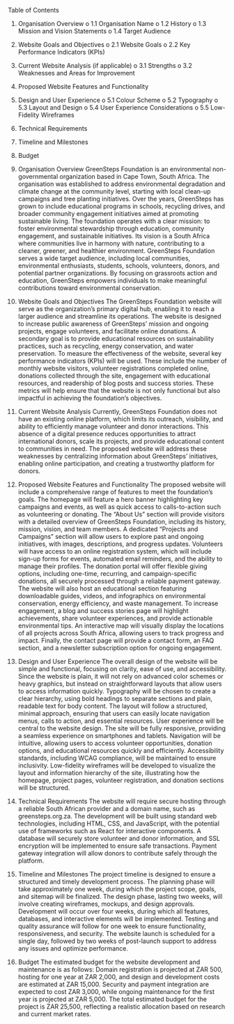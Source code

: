 Table of Contents
1.	Organisation Overview
o	1.1 Organisation Name
o	1.2 History
o	1.3 Mission and Vision Statements
o	1.4 Target Audience
2.	Website Goals and Objectives
o	2.1 Website Goals
o	2.2 Key Performance Indicators (KPIs)
3.	Current Website Analysis (if applicable)
o	3.1 Strengths
o	3.2 Weaknesses and Areas for Improvement
4.	Proposed Website Features and Functionality
5.	Design and User Experience
o	5.1 Colour Scheme
o	5.2 Typography
o	5.3 Layout and Design
o	5.4 User Experience Considerations
o	5.5 Low-Fidelity Wireframes
6.	Technical Requirements
7.	Timeline and Milestones
8.	Budget


1. Organisation Overview
GreenSteps Foundation is an environmental non-governmental organization based in Cape Town, South Africa. The organisation was established to address environmental degradation and climate change at the community level, starting with local clean-up campaigns and tree planting initiatives. Over the years, GreenSteps has grown to include educational programs in schools, recycling drives, and broader community engagement initiatives aimed at promoting sustainable living.
The foundation operates with a clear mission: to foster environmental stewardship through education, community engagement, and sustainable initiatives. Its vision is a South Africa where communities live in harmony with nature, contributing to a cleaner, greener, and healthier environment. GreenSteps Foundation serves a wide target audience, including local communities, environmental enthusiasts, students, schools, volunteers, donors, and potential partner organizations. By focusing on grassroots action and education, GreenSteps empowers individuals to make meaningful contributions toward environmental conservation.

2. Website Goals and Objectives
The GreenSteps Foundation website will serve as the organization’s primary digital hub, enabling it to reach a larger audience and streamline its operations. The website is designed to increase public awareness of GreenSteps’ mission and ongoing projects, engage volunteers, and facilitate online donations. A secondary goal is to provide educational resources on sustainability practices, such as recycling, energy conservation, and water preservation.
To measure the effectiveness of the website, several key performance indicators (KPIs) will be used. These include the number of monthly website visitors, volunteer registrations completed online, donations collected through the site, engagement with educational resources, and readership of blog posts and success stories. These metrics will help ensure that the website is not only functional but also impactful in achieving the foundation’s objectives.

3. Current Website Analysis
Currently, GreenSteps Foundation does not have an existing online platform, which limits its outreach, visibility, and ability to efficiently manage volunteer and donor interactions. This absence of a digital presence reduces opportunities to attract international donors, scale its projects, and provide educational content to communities in need. The proposed website will address these weaknesses by centralizing information about GreenSteps’ initiatives, enabling online participation, and creating a trustworthy platform for donors.

4. Proposed Website Features and Functionality
The proposed website will include a comprehensive range of features to meet the foundation’s goals. The homepage will feature a hero banner highlighting key campaigns and events, as well as quick access to calls-to-action such as volunteering or donating. The “About Us” section will provide visitors with a detailed overview of GreenSteps Foundation, including its history, mission, vision, and team members.
A dedicated “Projects and Campaigns” section will allow users to explore past and ongoing initiatives, with images, descriptions, and progress updates. Volunteers will have access to an online registration system, which will include sign-up forms for events, automated email reminders, and the ability to manage their profiles. The donation portal will offer flexible giving options, including one-time, recurring, and campaign-specific donations, all securely processed through a reliable payment gateway.
The website will also host an educational section featuring downloadable guides, videos, and infographics on environmental conservation, energy efficiency, and waste management. To increase engagement, a blog and success stories page will highlight achievements, share volunteer experiences, and provide actionable environmental tips. An interactive map will visually display the locations of all projects across South Africa, allowing users to track progress and impact. Finally, the contact page will provide a contact form, an FAQ section, and a newsletter subscription option for ongoing engagement.

5. Design and User Experience
The overall design of the website will be simple and functional, focusing on clarity, ease of use, and accessibility. Since the website is plain, it will not rely on advanced color schemes or heavy graphics, but instead on straightforward layouts that allow users to access information quickly.
Typography will be chosen to create a clear hierarchy, using bold headings to separate sections and plain, readable text for body content. The layout will follow a structured, minimal approach, ensuring that users can easily locate navigation menus, calls to action, and essential resources.
User experience will be central to the website design. The site will be fully responsive, providing a seamless experience on smartphones and tablets. Navigation will be intuitive, allowing users to access volunteer opportunities, donation options, and educational resources quickly and efficiently. Accessibility standards, including WCAG compliance, will be maintained to ensure inclusivity. Low-fidelity wireframes will be developed to visualize the layout and information hierarchy of the site, illustrating how the homepage, project pages, volunteer registration, and donation sections will be structured.

6. Technical Requirements
The website will require secure hosting through a reliable South African provider and a domain name, such as greensteps.org.za. The development will be built using standard web technologies, including HTML, CSS, and JavaScript, with the potential use of frameworks such as React for interactive components. A database will securely store volunteer and donor information, and SSL encryption will be implemented to ensure safe transactions. Payment gateway integration will allow donors to contribute safely through the platform.

7. Timeline and Milestones
The project timeline is designed to ensure a structured and timely development process. The planning phase will take approximately one week, during which the project scope, goals, and sitemap will be finalized. The design phase, lasting two weeks, will involve creating wireframes, mockups, and design approvals. Development will occur over four weeks, during which all features, databases, and interactive elements will be implemented. Testing and quality assurance will follow for one week to ensure functionality, responsiveness, and security. The website launch is scheduled for a single day, followed by two weeks of post-launch support to address any issues and optimize performance.

8. Budget
The estimated budget for the website development and maintenance is as follows: Domain registration is projected at ZAR 500, hosting for one year at ZAR 2,000, and design and development costs are estimated at ZAR 15,000. Security and payment integration are expected to cost ZAR 3,000, while ongoing maintenance for the first year is projected at ZAR 5,000. The total estimated budget for the project is ZAR 25,500, reflecting a realistic allocation based on research and current market rates.
